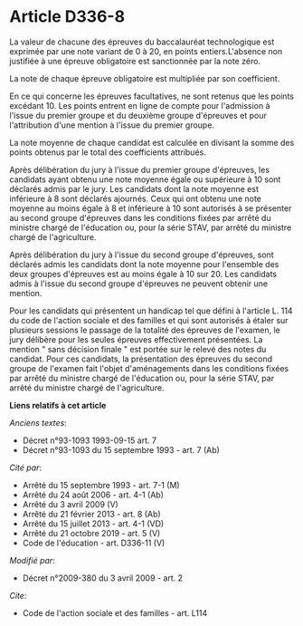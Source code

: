 # Article D336-8

La valeur de chacune des épreuves du baccalauréat technologique est exprimée par une note variant de 0 à 20, en points
entiers.L'absence non justifiée à une épreuve obligatoire est sanctionnée par la note zéro. 

La note de chaque épreuve obligatoire est multipliée par son coefficient. 

En ce qui concerne les épreuves facultatives, ne sont retenus que les points excédant 10. Les points entrent en ligne de
compte pour l'admission à l'issue du premier groupe et du deuxième groupe d'épreuves et pour l'attribution d'une mention à
l'issue du premier groupe. 

La note moyenne de chaque candidat est calculée en divisant la somme des points obtenus par le total des coefficients
attribués. 

Après délibération du jury à l'issue du premier groupe d'épreuves, les candidats ayant obtenu une note moyenne égale ou
supérieure à 10 sont déclarés admis par le jury. Les candidats dont la note moyenne est inférieure à 8 sont déclarés
ajournés. Ceux qui ont obtenu une note moyenne au moins égale à 8 et inférieure à 10 sont autorisés à se présenter au second
groupe d'épreuves dans les conditions fixées par arrêté du ministre chargé de l'éducation ou, pour la série STAV, par arrêté
du ministre chargé de l'agriculture. 

Après délibération du jury à l'issue du second groupe d'épreuves, sont déclarés admis les candidats dont la note moyenne pour
l'ensemble des deux groupes d'épreuves est au moins égale à 10 sur 20. Les candidats admis à l'issue du second groupe
d'épreuves ne peuvent obtenir une mention. 

Pour les candidats qui présentent un handicap tel que défini à l'article L. 114 du code de l'action sociale et des familles
et qui sont autorisés à étaler sur plusieurs sessions le passage de la totalité des épreuves de l'examen, le jury délibère
pour les seules épreuves effectivement présentées. La mention " sans décision finale " est portée sur le relevé des notes du
candidat. Pour ces candidats, la présentation des épreuves du second groupe de l'examen fait l'objet d'aménagements dans les
conditions fixées par arrêté du ministre chargé de l'éducation ou, pour la série STAV, par arrêté du ministre chargé de
l'agriculture.

**Liens relatifs à cet article**

_Anciens textes_:

  - Décret n°93-1093 1993-09-15 art. 7
  - Décret n°93-1093 du 15 septembre 1993 - art. 7 (Ab)

_Cité par_:

  - Arrêté du 15 septembre 1993 - art. 7-1 (M)
  - Arrêté du 24 août 2006 - art. 4-1 (Ab)
  - Arrêté du 3 avril 2009 (V)
  - Arrêté du 21 février 2013 - art. 8 (Ab)
  - Arrêté du 15 juillet 2013 - art. 4-1 (VD)
  - Arrêté du 21 octobre 2019 - art. 5 (V)
  - Code de l'éducation - art. D336-11 (V)

_Modifié par_:

  - Décret n°2009-380 du 3 avril 2009 - art. 2

_Cite_:

  - Code de l'action sociale et des familles - art. L114
